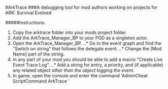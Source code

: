 #ArkTrace
###A debugging tool for mod authors working on projects for ARK: Survival Evolved

#####Instructions:
1. Copy the arktrace folder into your mods project folder.
2. Add the ArkTrace_Manager_BP to your PGD as a singleton actor.
3. Open the ArkTrace_Manager_BP.
..* Go to the event graph and find the "Switch on string" that follows the delegate event.
..* Change the [Mod Name] part of the string.
4. In any part of your mod you should be able to add a macro "Create Live Event Trace Log".
..* Add a string for entry, a priority, and (if applicable) any related object *other than the object logging the event*.
5. In game, open the console and enter the command 'AdminCheat ScriptCommand ArkTrace <modname>'